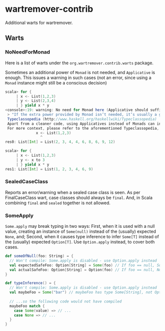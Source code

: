 # wartremover-contrib
Additional warts for wartremover.

## Warts

### NoNeedForMonad

Here is a list of warts under the `org.wartremover.contrib.warts` package.

Sometimes an additional power of `Monad` is not needed, and
`Applicative` is enough. This issues a warning in such cases
(not an error, since using a `Monad` instance might still be a conscious decision)

```scala
scala> for {
     | x <- List(1,2,3)
     | y <- List(2,3,4)
     | } yield x * y
<console>:19: warning: No need for Monad here (Applicative should suffice).
 > "If the extra power provided by Monad isn’t needed, it’s usually a good idea to use Applicative instead."
 Typeclassopedia (http://www.haskell.org/haskellwiki/Typeclassopedia)
 Apart from a cleaner code, using Applicatives instead of Monads can in general case result in a more parallel code.
 For more context, please refer to the aforementioned Typeclassopedia, http://comonad.com/reader/2012/abstracting-with-applicatives/, or http://www.serpentine.com/blog/2008/02/06/the-basics-of-applicative-functors-put-to-practical-work/
              x <- List(1,2,3)
                ^
res0: List[Int] = List(2, 3, 4, 4, 6, 8, 6, 9, 12)

scala> for {
     | x <- List(1,2,3)
     | y <- x to 3
     | } yield x * y
res1: List[Int] = List(1, 2, 3, 4, 6, 9)
```

### SealedCaseClass

Reports an error/warning when a sealed case class is seen. As per FinalCaseClass wart, case classes
should always be `final`. And, in Scala combining `final` and `sealed` together is not allowed.

### SomeApply

`Some.apply` may break typing in two ways: First, when it is used with a null value, creating an instance of `Some(null)` instead of the (usually) expected `None`, and; Second, when it causes type inference to infer `Some[T]` instead of the (usually) expected `Option[T]`. Use `Option.apply` instead, to cover both cases.

```scala
def someOfNull(foo: String) = {
  // Won't compile: Some.apply is disabled - use Option.apply instead
  val expectedSafeFoo: Option[String] = Some(foo) // If foo == null, Some(null)
  val actualSafeFoo: Option[String] = Option(foo) // If foo == null, None
}
```

```scala
def typeInference() = {
  // Won't compile: Some.apply is disabled - use Option.apply instead
  val maybeFoo = Some("bar") // maybeFoo has type Some[String], not Option[String]...
  
  // ...so the following code would not have compiled
  maybeFoo match {
    case Some(value) => // ...
    case None => // ...
  }
}
```
